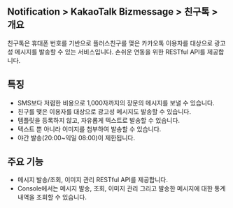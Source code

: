## Notification > KakaoTalk Bizmessage > 친구톡 > 개요

친구톡은 휴대폰 번호를 기반으로 플러스친구를 맺은 카카오톡 이용자를 대상으로 광고성 메시지를 발송할 수 있는 서비스입니다.
손쉬운 연동을 위한 RESTful API를 제공합니다.

## 특징
* SMS보다 저렴한 비용으로 1,000자까지의 장문의 메시지를 보낼 수 있습니다.
* 친구를 맺은 이용자를 대상으로 광고성 메시지도 발송할 수 있습니다.
* 템플릿을 등록하지 않고, 자유롭게 텍스트로 발송할 수 있습니다.
* 텍스트 뿐 아니라 이미지를 첨부하여 발송할 수 있습니다.
* 야간 발송(20:00~익일 08:00)이 제한됩니다. 

## 주요 기능
* 메시지 발송/조회, 이미지 관리 RESTful API를 제공합니다.
* Console에서는 메시지 발송, 조회, 이미지 관리 그리고 발송한 메시지에 대한 통계 내역을 조회할 수 있습니다.
